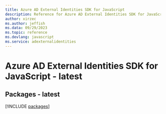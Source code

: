 ```yaml
---
title: Azure AD External Identities SDK for JavaScript
description: Reference for Azure AD External Identities SDK for JavaScript
author: xirzec
ms.author: jeffish
ms.data: 09/29/2023
ms.topic: reference
ms.devlang: javascript
ms.service: adexternalidentities
---
```

# Azure AD External Identities SDK for JavaScript - latest
## Packages - latest
[!INCLUDE [packages](ad-external-identities-index.md)]